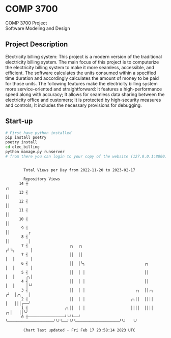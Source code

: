 # COMP 3700
COMP 3700 Project  
Software Modeling and Design
## Project Description
Electricity billing system: This project is a modern version of the traditional electricity billing system. The main focus of this project is to computerize the electricity billing system to make it more seamless, accessible, and efficient. The software calculates the units consumed within a specified time duration and accordingly calculates the amount of money to be paid for those units. The following features make the electricity billing system more service-oriented and straightforward: It features a high-performance speed along with accuracy; It allows for seamless data sharing between the electricity office and customers; It is protected by high-security measures and controls; It includes the necessary provisions for debugging.

## Start-up
```bash
# First have python installed
pip install poetry
poetry install
cd elec_billing
python manage.py runserver
# from there you can login to your copy of the website (127.0.0.1:8000), default creds are admin/admin
```

```

        Total Views per Day from 2022-11-20 to 2023-02-17

        Repository Views
      14 ┼                                                                              ╭╮
      13 ┤                                                                              ││
      12 ┤                                                                              ││
      11 ┤                                                                              ││
      10 ┤                                                                              ││
       9 ┤                                                                              ││        ╭
       8 ┤                                                                              ││        │
       7 ┤                  ╭╮  ╭╮                                                     ╭╯╰╮       │
       7 ┤                  ││  ││                                                     │  │       │
       6 ┤                  ││  │╰╮                          ╭╮                        │  │       │
       5 ┤                  ││  │ │                          ││                        │  │     ╭╮│
       4 ┤                  ││  │ │                          ││                        │  │     │╰╯
       3 ┤                  ││  │ │                      ╭╮  ││╭╮                     ╭╯  │╭╮   │
       2 ┤                  ││  │ │                    ╭╮││  ││││                     │   │││╭──╯
       1 ┤                ╭╮││  │ │                    ││││  ││││                   ╭╮│   ││╰╯
       0 ┼────────────────╯╰╯╰──╯ ╰────────────────────╯╰╯╰──╯╰╯╰───────────────────╯╰╯   ╰╯

        Chart last updated - Fri Feb 17 23:58:14 2023 UTC
        
```
